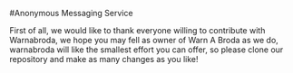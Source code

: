 #Anonymous Messaging Service

First of all, we would like to thank everyone willing to contribute with Warnabroda, we hope you may fell as owner of Warn A Broda as we do, warnabroda will like the smallest effort you can offer, so please clone our repository and make as many changes as you like!

